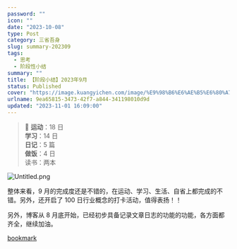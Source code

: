```yaml
---
password: ""
icon: ""
date: "2023-10-08"
type: Post
category: 三省吾身
slug: summary-202309
tags:
  - 思考
  - 阶段性小结
summary: ""
title: 【阶段小结】2023年9月
status: Published
cover: "https://image.kuangyichen.com/image/%E9%98%B6%E6%AE%B5%E6%80%A7%E5%B0%8F%E7%BB%939%E6%9C%88.png"
urlname: 9ea65815-3473-42f7-a844-341198010d9d
updated: "2023-11-01 16:09:00"
---
```


> 📌 **运动**：18 日  
> **学习**：14 日  
> **日记**：5 篇  
> **做饭**：4 日  
> 读书：两本

![Untitled.png](https://prod-files-secure.s3.us-west-2.amazonaws.com/dea38628-64dc-40fd-8d17-2efa87e3d554/7db6bdf0-b785-484f-a1c0-e83e51612a61/Untitled.png?X-Amz-Algorithm=AWS4-HMAC-SHA256&X-Amz-Content-Sha256=UNSIGNED-PAYLOAD&X-Amz-Credential=AKIAT73L2G45HZZMZUHI%2F20231121%2Fus-west-2%2Fs3%2Faws4_request&X-Amz-Date=20231121T120551Z&X-Amz-Expires=3600&X-Amz-Signature=6ce068560656ecbf2efe5377945a240a4d418101f9d6003233c9a7a118dd6d4e&X-Amz-SignedHeaders=host&x-id=GetObject)

整体来看，9 月的完成度还是不错的，在运动、学习、生活、自省上都完成的不错。另外，还开启了 100 日行业概念的打卡活动，值得表扬！！

另外，博客从 8 月底开始，已经初步具备记录文章日志的功能的功能，各方面都齐全，继续加油。

[bookmark](https://www.kuangyichen.com)
